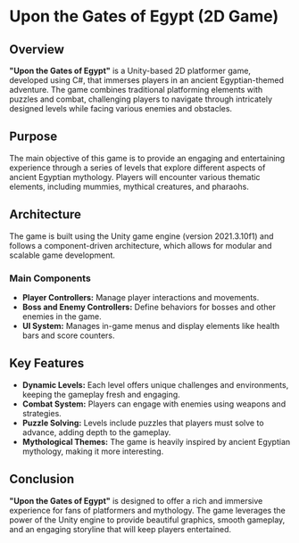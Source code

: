 # Upon the Gates of Egypt (2D Game)

## Overview
**"Upon the Gates of Egypt"** is a Unity-based 2D platformer game, developed using C#, that immerses players in an ancient Egyptian-themed adventure. The game combines traditional platforming elements with puzzles and combat, challenging players to navigate through intricately designed levels while facing various enemies and obstacles.

## Purpose
The main objective of this game is to provide an engaging and entertaining experience through a series of levels that explore different aspects of ancient Egyptian mythology. Players will encounter various thematic elements, including mummies, mythical creatures, and pharaohs.

## Architecture
The game is built using the Unity game engine (version 2021.3.10f1) and follows a component-driven architecture, which allows for modular and scalable game development.

### Main Components
- **Player Controllers:** Manage player interactions and movements.
- **Boss and Enemy Controllers:** Define behaviors for bosses and other enemies in the game.
- **UI System:** Manages in-game menus and display elements like health bars and score counters.

## Key Features
- **Dynamic Levels:** Each level offers unique challenges and environments, keeping the gameplay fresh and engaging.
- **Combat System:** Players can engage with enemies using weapons and strategies.
- **Puzzle Solving:** Levels include puzzles that players must solve to advance, adding depth to the gameplay.
- **Mythological Themes:** The game is heavily inspired by ancient Egyptian mythology, making it more interesting.

## Conclusion
**"Upon the Gates of Egypt"** is designed to offer a rich and immersive experience for fans of platformers and mythology. The game leverages the power of the Unity engine to provide beautiful graphics, smooth gameplay, and an engaging storyline that will keep players entertained.
